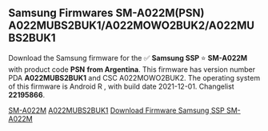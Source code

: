 <h2>Samsung Firmwares SM-A022M(PSN) A022MUBS2BUK1/A022MOWO2BUK2/A022MUBS2BUK1</h2>
Download the Samsung firmware for the ✅ <strong>Samsung SSP </strong> ⭐ <strong>SM-A022M</strong> with product code <strong>PSN</strong> <strong> from Argentina</strong>. This firmware has version number PDA <strong>A022MUBS2BUK1</strong> and CSC A022MOWO2BUK2. The operating system of this firmware is Android R , with build date 2021-12-01. Changelist <strong>22195866</strong>.


[SM-A022M](https://samfirm.shop/samsung/model/SM-A022M)
[A022MUBS2BUK1](https://samfirm.shop/samsung/pda/A022MUBS2BUK1)
[Download Firmware Samsung SSP SM-A022M](https://samfirm.shop/samsung/firmware/479254)
